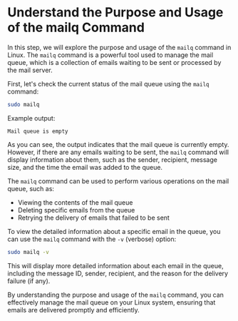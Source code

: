 # Understand the Purpose and Usage of the mailq Command

In this step, we will explore the purpose and usage of the `mailq` command in Linux. The `mailq` command is a powerful tool used to manage the mail queue, which is a collection of emails waiting to be sent or processed by the mail server.

First, let's check the current status of the mail queue using the `mailq` command:

```bash
sudo mailq
```

Example output:

```
Mail queue is empty
```

As you can see, the output indicates that the mail queue is currently empty. However, if there are any emails waiting to be sent, the `mailq` command will display information about them, such as the sender, recipient, message size, and the time the email was added to the queue.

The `mailq` command can be used to perform various operations on the mail queue, such as:

- Viewing the contents of the mail queue
- Deleting specific emails from the queue
- Retrying the delivery of emails that failed to be sent

To view the detailed information about a specific email in the queue, you can use the `mailq` command with the `-v` (verbose) option:

```bash
sudo mailq -v
```

This will display more detailed information about each email in the queue, including the message ID, sender, recipient, and the reason for the delivery failure (if any).

By understanding the purpose and usage of the `mailq` command, you can effectively manage the mail queue on your Linux system, ensuring that emails are delivered promptly and efficiently.
